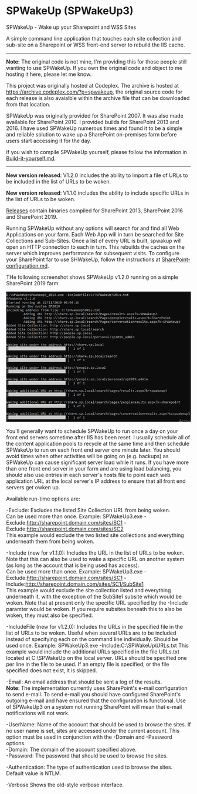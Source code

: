 # SPWakeUp (SPWakeUp3)

SPWakeUp - Wake up your Sharepoint and WSS Sites

A simple command line application that touches each site collection and sub-site on a Sharepoint or WSS front-end server to rebuild the IIS cache.

---

**Note:** The original code is not mine, I'm providing this for those people still wanting to use SPWakeUp. If you own the original code and object to me hosting it here, please let me know.

This project was originally hosted at Codeplex. The archive is hosted at https://archive.codeplex.com/?p=spwakeup, the original source code for each release is also avaialble within the archive file that can be downloaded from that location.

SPWakeUp was originally provided for SharePoint 2007. It was also made available for SharePoint 2010. I provided builds for SharePoint 2013 and 2016. I have used SPWakeUp numerous times and found it to be a simple and reliable solution to wake up a SharePoint on-premises farm before users start accessing it for the day.

If you wish to compile SPWakeUp yourself, please follow the information in [Build-it-yourself.md](Build-it-yourself.md).

---

**New version released**: V1.2.0 includes the ability to import a file of URLs to be included in the list of URLs to be woken.

**New version released**: V1.1.0 includes the ability to include specific URLs in the list of URLs to be woken.

[Releases](https://github.com/Andy-Dawson/SPWakeUp/releases) contain binaries compiled for SharePoint 2013, SharePoint 2016 and SharePoint 2019.

Running SPWakeUp without any options will search for and find all Web Applications on your farm. Each Web App will in turn be searched for Site Collections and Sub-Sites. Once a list of every URL is built, spwakup will open an HTTP connection to each in turn. This rebuilds the caches on the server which improves performance for subsequent visits. To configure your SharePoint far to use SHWakeUp, follow the instructions at [SharePoint-configuration.md](SharePoint-configuration.md).

THe following screenshot shows SPWakeUp v1.2.0 running on a simple SharePoint 2019 farm:

![SPWakeUp3_2019 v1.2.0 running](Media/README/SPWakeUp3_2019_v1.2.0-running.png)

You'll generally want to schedule SPWakeUp to run once a day on your front end servers sometime after IIS has been reset. I usually schedule all of the content application pools to recycle at the same time and then schedule SPWakeUp to run on each front end server one minute later. You should avoid times when other activities will be going on (e.g. backups) as SPWakeUp can cause significant server load while it runs. If you have more than one front end server in your farm and are using load balancing, you should also use entries in each server's hosts file to point each web application URL at the local server's IP address to ensure that all front end servers get owken up.

Available run-time options are:

-Exclude: Excludes the listed Site Collection URL from being woken.  
Can be used more than once. Example: SPWakeUp3.exe -Exclude:http://sharepoint.domain.com/sites/SC1 -Exclude:http://sharepoint.domain.com/sites/SC2  
This example would exclude the two listed site collections and everything underneath them from being woken.  

-Include (new for v1.1.0): Includes the URL in the list of URLs to be woken. Note that this can also be used to wake a specific URL on another system (as long as the account that is being used has access).  
Can be used more than once. Example: SPWakeUp3.exe -Exclude:http://sharepoint.domain.com/sites/SC1 -Include:http://sharepoint.domain.com/sites/SC1/SubSite1  
This example would exclude the site collection listed and everything underneath it, with the exception of the SubSite1 subsite which would be woken. Note that at present only the specific URL specified by the -Include paramter would be woken. If you require subsites beneath this to also be woken, they must also be specified.

-IncludeFile (new for v1.2.0): Includes the URLs in the specified file in the list of URLs to be woken. Useful when several URLs are to be included instead of specifying each on the command line individually.
Should be used once. Example: SPWakeUp3.exe -Include:C:\SPWakeUp\URLs.txt
This example would include the additional URLs specified in the file URLs.txt located at C:\SPWakeUp on the local server.
URLs should be specified one per line in the file to be used. If an empty file is specified, or the file specified does not exist, it is skipped.

-Email: An email address that should be sent a log of the results.  
**Note**: The implementation currently uses SharePoint's e-mail configuration to send e-mail. To send e-mail you should have configured SharePoint's outgoing e-mail and have ensured that the configuration is functional. Use of SPWakeUp3 on a system not running SharePoint will mean that e-mail notifications will not work.

-UserName: Name of the account that should be used to browse the sites. If no user name is set, sites are accessed under the current account. This option must be used in conjunction with the -Domain and -Password options.  
-Domain: The domain of the account specified above.  
-Password: The password that should be used to browse the sites.

-Authentication: The type of authentication used to browse the sites. Default value is NTLM.

-Verbose Shows the old-style verbose interface.